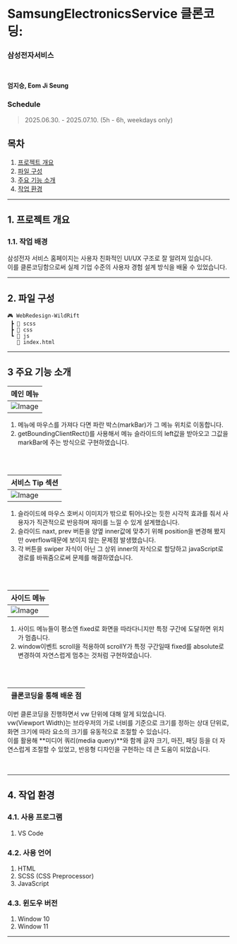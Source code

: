 # **SamsungElectronicsService 클론코딩:**
### 삼성전자서비스

<br/>

**엄지승, Eom Ji Seung**        


### **Schedule**
> 2025.06.30. - 2025.07.10. (5h - 6h, weekdays only)

## 목차

1. [프로젝트 개요](#1-프로젝트-개요)   
2. [파일 구성](#2-파일-구성)   
3. [주요 기능 소개](#3-주요-기능-소개)    
4. [작업 환경](#4-작업-환경)   

---

## 1. 프로젝트 개요

### 1.1. 작업 배경
삼성전자 서비스 홈페이지는 사용자 친화적인 UI/UX 구조로 잘 알려져 있습니다.  
이를 클론코딩함으로써 실제 기업 수준의 사용자 경험 설계 방식을 배울 수 있었습니다.
</br>

---

## 2. 파일 구성

```
🎮 WebRedesign-WildRift
 ┣ 📂 scss
 ┣ 📂 css
 ┗ 📂 js
   📄 index.html
```


---

## 3 주요 기능 소개  
| 메인 메뉴                                                                                                          | 
| :------------------------------------------------------------------------------------------------------------------------------ |
| ![Image](https://github.com/user-attachments/assets/a9eb7bd6-10ad-4a85-81e5-22e458fcab7c) |  
1. 메뉴에 마우스를 가져다 다면 파란 박스(markBar)가 그 메뉴 위치로 이동합니다.  
2. getBoundingClientRect()를 사용해서 메뉴 슬라이드의 left값을 받아오고 그값을 markBar에 주는 방식으로 구현하였습니다.
<br/>
</br>

| 서비스 Tip 섹션                                                                                                          | 
| :------------------------------------------------------------------------------------------------------------------------------ |
| ![Image](https://github.com/user-attachments/assets/77094d12-7d34-454c-8940-c090645e0fbc)  |  
1.  슬라이드에 마우스 호버시 이미지가 밖으로 튀어나오는 듯한 시각적 효과를 줘서 사용자가 직관적으로 반응하며 재미를 느낄 수 있게 설계했습니다.  
2.  슬라이드 naxt, prev 버튼을 양옆 inner값에 맞추기 위해 position을 변경해 봤지만 overflow때문에 보이지 않는 문제점 발생했습니다.
3.  각 버튼을 swiper 자식이 아닌 그 상위 inner의 자식으로 할당하고 javaScript로 경로를 바꿔줌으로써 문제를 해결하였습니다.
<br/>
</br>  

| 사이드 메뉴                                                                                                          | 
| :------------------------------------------------------------------------------------------------------------------------------ |
| ![Image](https://github.com/user-attachments/assets/9525e492-cb42-4f64-95b6-6d7267c60b4a)  |
1. 사이드 메뉴들이 평소엔 fixed로 화면을 따라다니지만 특정 구간에 도달하면 위치가 멈춥니다.
2. window이벤트 scroll을 적용하여 scrollY가 특정 구간일때 fixed를 absolute로 변경하여 자연스럽게 멈추는 것처럼 구현하였습니다.
<br/>  
</br>

| 클론코딩을 통해 배운 점                                                                                                          | 
| :------------------------------------------------------------------------------------------------------------------------------ |
이번 클론코딩을 진행하면서 vw 단위에 대해 알게 되었습니다.  
vw(Viewport Width)는 브라우저의 가로 너비를 기준으로 크기를 정하는 상대 단위로, 화면 크기에 따라 요소의 크기를 유동적으로 조절할 수 있습니다.  
이를 활용해 **미디어 쿼리(media query)**와 함께 글자 크기, 마진, 패딩 등을 더 자연스럽게 조절할 수 있었고, 반응형 디자인을 구현하는 데 큰 도움이 되었습니다.  
<br/>
</br>

---

## 4. 작업 환경
### 4.1. 사용 프로그램
1. VS Code

### 4.2. 사용 언어
1. HTML
2. SCSS (CSS Preprocessor)
3. JavaScript

### 4.3. 윈도우 버전
1. Window 10
2. Window 11

---
